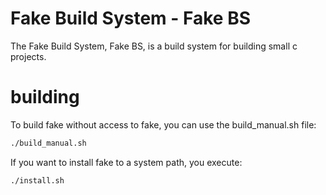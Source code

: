 # Fake Build System - Fake BS
The Fake Build System, Fake BS, is a build system for building small c projects.

# building
To build fake without access to fake, you can use the build_manual.sh file:
```bash
./build_manual.sh
```
  
If you want to install fake to a system path, you execute:
```bash
./install.sh
```
